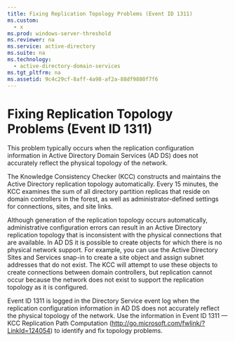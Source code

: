 ```yaml
---
title: Fixing Replication Topology Problems (Event ID 1311)
ms.custom: 
  - x
ms.prod: windows-server-threshold
ms.reviewer: na
ms.service: active-directory
ms.suite: na
ms.technology: 
  - active-directory-domain-services
ms.tgt_pltfrm: na
ms.assetid: 9c4c29cf-8aff-4a98-af2a-88df9880f7f6
---
```

# Fixing Replication Topology Problems (Event ID 1311)
This problem typically occurs when the replication configuration information in Active Directory Domain Services \(AD DS\) does not accurately reflect the physical topology of the network.  
  
 The Knowledge Consistency Checker \(KCC\) constructs and maintains the Active Directory replication topology automatically. Every 15 minutes, the KCC examines the sum of all directory partition replicas that reside on domain controllers in the forest, as well as administrator\-defined settings for connections, sites, and site links.  
  
 Although generation of the replication topology occurs automatically, administrative configuration errors can result in an Active Directory replication topology that is inconsistent with the physical connections that are available. In AD DS it is possible to create objects for which there is no physical network support. For example, you can use the Active Directory Sites and Services snap\-in to create a site object and assign subnet addresses that do not exist. The KCC will attempt to use these objects to create connections between domain controllers, but replication cannot occur because the network does not exist to support the replication topology as it is configured.  
  
 Event ID 1311 is logged in the Directory Service event log when the replication configuration information in AD DS does not accurately reflect the physical topology of the network. Use the information in Event ID 1311 — KCC Replication Path Computation \([http:\/\/go.microsoft.com\/fwlink\/?LinkId\=124054](http://go.microsoft.com/fwlink/?LinkId=124054)\) to identify and fix topology problems.